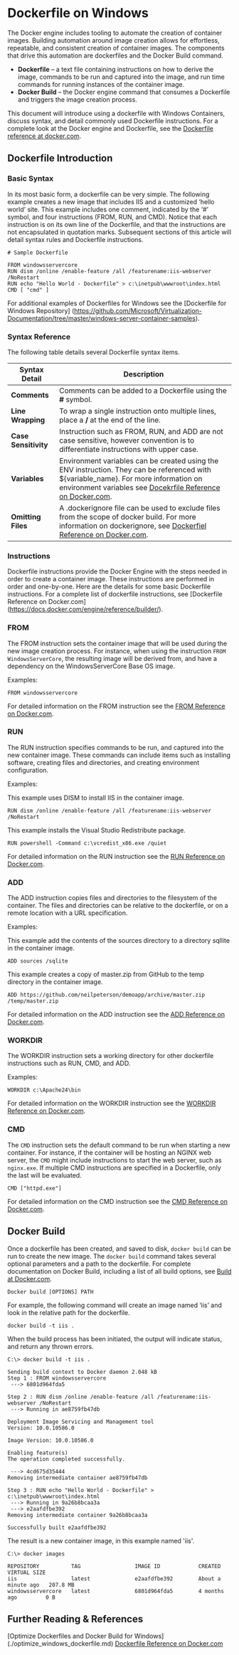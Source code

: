 # Dockerfile on Windows

The Docker engine includes tooling to automate the creation of container images. Building automation around image creation allows for effortless, repeatable, and consistent creation of container images. The components that drive this automation are dockerfiles and the Docker Build command.

- **Dockerfile** – a text file containing instructions on how to derive the image, commands to be run and captured into the image, and run time commands for running instances of the container image.
- **Docker Build** – the Docker engine command that consumes a Dockerfile and triggers the image creation process.

This document will introduce using a dockerfile with Windows Containers, discuss syntax, and detail commonly used Dockerfile instructions. For a complete look at the Docker engine and Dockerfile, see the [Dockerfile reference at docker.com]( https://docs.docker.com/engine/reference/builder/).

## Dockerfile Introduction

### Basic Syntax

In its most basic form, a dockerfile can be very simple. The following example creates a new image that includes IIS and a customized ‘hello world’ site. This example includes one comment, indicated by the ‘#’ symbol, and four instructions (FROM, RUN, and CMD). Notice that each instruction is on its own line of the Dockerfile, and that the instructions are not encapsulated in quotation marks. Subsequent sections of this article will detail syntax rules and Dockerfile instructions. 

```
# Sample Dockerfile

FROM windowsservercore
RUN dism /online /enable-feature /all /featurename:iis-webserver /NoRestart
RUN echo "Hello World - Dockerfile" > c:\inetpub\wwwroot\index.html
CMD [ "cmd" ]
```

For additional examples of Dockerfiles for Windows see the [Dockerfile for Windows Repository] (https://github.com/Microsoft/Virtualization-Documentation/tree/master/windows-server-container-samples).

### Syntax Reference 

The following table details several Dockerfile syntax items.

|Syntax Detail| Description |
|------------------|-------------|
|**Comments**| Comments can be added to a Dockerfile using the **#** symbol. |
|**Line Wrapping**|To wrap a single instruction onto multiple lines, place a **/** at the end of the line.|
|**Case Sensitivity**|Instruction such as FROM, RUN, and ADD are not case sensitive, however convention is to differentiate instructions with upper case.|
|**Variables**|Environment variables can be created using the ENV instruction. They can be referenced with ${variable_name}. For more information on environment variables see [Docekrfile Reference on Docker.com]( https://docs.docker.com/engine/reference/builder/#environment-replacement).|
|**Omitting Files**| A .dockerignore file can be used to exclude files from the scope of docker build. For more information on dockerignore, see [Dockerfiel Reference on Docker.com]( https://docs.docker.com/engine/reference/builder/#dockerignore-file).|

### Instructions

Dockerfile instructions provide the Docker Engine with the steps needed in order to create a container image. These instructions are performed in order and one-by-one. Here are the details for some basic Dockerfile instructions. For a complete list of dockerfile instructions, see [Dockerfile Reference on Docker.com] (https://docs.docker.com/engine/reference/builder/).

### FROM

The FROM instruction sets the container image that will be used during the new image creation process. For instance, when using the instruction `FROM WindowsServerCore`, the resulting image will be derived from, and have a dependency on the WindowsServerCore Base OS image.

Examples:

```
FROM windowsservercore
```

For detailed information on the FROM instruction see the [FROM Reference on Docker.com]( https://docs.docker.com/engine/reference/builder/#from). 

### RUN

The RUN instruction specifies commands to be run, and captured into the new container image. These commands can include items such as installing software, creating files and directories, and creating environment configuration.

Examples:

This example uses DISM to install IIS in the container image.
```
RUN dism /online /enable-feature /all /featurename:iis-webserver /NoRestart
```

This example installs the Visual Studio Redistribute package.
```
RUN powershell -Command	c:\vcredist_x86.exe /quiet
``` 

For detailed information on the RUN instruction see the [RUN Reference on Docker.com]( https://docs.docker.com/engine/reference/builder/#run). 

### ADD

The ADD instruction copies files and directories to the filesystem of the container. The files and directories can be relative to the dockerfile, or on a remote location with a URL specification. 

Examples:

This example add the contents of the sources directory to a directory sqllite in the container image.
```
ADD sources /sqlite
```

This example creates a copy of master.zip from GitHub to the temp directory in the container image.
```
ADD https://github.com/neilpeterson/demoapp/archive/master.zip /temp/master.zip
```

For detailed information on the ADD instruction see the [ADD Reference on Docker.com]( https://docs.docker.com/engine/reference/builder/#add). 


### WORKDIR

The WORKDIR instruction sets a working directory for other dockerfile instructions such as RUN, CMD, and ADD. 

Examples:

```
WORKDIR c:\Apache24\bin
```

For detailed information on the WORKDIR instruction see the [WORKDIR Reference on Docker.com]( https://docs.docker.com/engine/reference/builder/#workdir). 

### CMD

The `CMD` instruction sets the default command to be run when starting a new container. For instance, if the container will be hosting an NGINX web server, the `CMD` might include instructions to start the web server, such as `nginx.exe`. If multiple CMD instructions are specified in a Dockerfile, only the last will be evaluated.

```
CMD ["httpd.exe"]
```

For detailed information on the CMD instruction see the [CMD Reference on Docker.com]( https://docs.docker.com/engine/reference/builder/#cmd). 

## Docker Build 

Once a dockerfile has been created, and saved to disk, `docker build` can be run to create the new image.  The `docker build` command takes several optional parameters and a path to the dockerfile. For complete documentation on Docker Build, including a list of all build options, see [Build at Docker.com](https://docs.docker.com/engine/reference/commandline/build/#build-with).

```
Docker build [OPTIONS] PATH
```
For example, the following command will create an image named ‘iis’ and look in the relative path for the dockerfile.

```
docker build -t iis .
```

When the build process has been initiated, the output will indicate status, and return any thrown errors.

```
C:\> docker build -t iis .

Sending build context to Docker daemon 2.048 kB
Step 1 : FROM windowsservercore
 ---> 6801d964fda5

Step 2 : RUN dism /online /enable-feature /all /featurename:iis-webserver /NoRestart
 ---> Running in ae8759fb47db

Deployment Image Servicing and Management tool
Version: 10.0.10586.0

Image Version: 10.0.10586.0

Enabling feature(s)
The operation completed successfully.

 ---> 4cd675d35444
Removing intermediate container ae8759fb47db

Step 3 : RUN echo "Hello World - Dockerfile" > c:\inetpub\wwwroot\index.html
 ---> Running in 9a26b8bcaa3a
 ---> e2aafdfbe392
Removing intermediate container 9a26b8bcaa3a

Successfully built e2aafdfbe392
```

The result is a new container image, in this example named 'iis'.

```
C:\> docker images

REPOSITORY          TAG                 IMAGE ID            CREATED              VIRTUAL SIZE
iis                 latest              e2aafdfbe392        About a minute ago   207.8 MB
windowsservercore   latest              6801d964fda5        4 months ago         0 B
```

## Further Reading & References

[Optimize Dockerfiles and Docker Build for Windows] (./optimize_windows_dockerfile.md)
[Dockerfile Reference on Docker.com](https://docs.docker.com/engine/reference/builder/)

